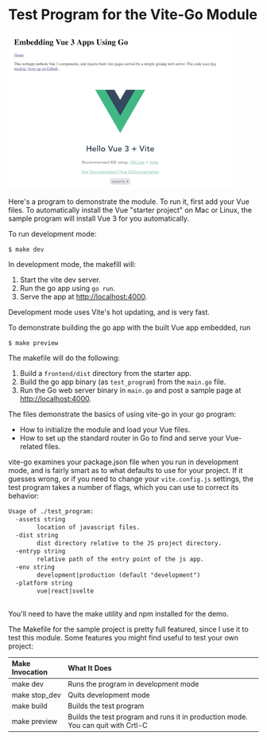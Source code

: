 # Test Program for the Vite-Go Module

![Sample program page](./sample-program.png)

Here's a program to demonstrate the module. To run it, first add your Vue files. To automatically install the Vue "starter project" on Mac or Linux, the sample program will install Vue 3 for you automatically.

To run development mode:


```shell
$ make dev
```

In development mode, the makefill will:

1. Start the vite dev server.
2. Run the go app using `go run`.
3. Serve the app at [http://localhost:4000](http://localhost:4000).

Development mode uses Vite's hot updating, and is very fast.

To demonstrate building the go app with the built Vue app embedded, run

```shell
$ make preview
```

The makefile will do the following:

1. Build a `frontend/dist` directory from the starter app.
2. Build the go app binary (as `test_program`) from the `main.go` file.
2. Run the Go web server binary in `main.go` and post a sample page at [http://localhost:4000](http://localhost:4000).

The files demonstrate the basics of using vite-go in your go program:

* How to initialize the module and load your Vue files.
* How to set up the standard router in Go to find and serve your Vue-related files.

vite-go examines your package.json file when you run in development mode, and is fairly smart as to what defaults to use for your project. If it guesses wrong, or if you need to change your `vite.config.js` settings, the test program takes a number of flags, which you can use to correct its behavior: 

```shell
Usage of ./test_program:
  -assets string
    	location of javascript files.
  -dist string
    	dist directory relative to the JS project directory.
  -entryp string
    	relative path of the entry point of the js app.
  -env string
    	development|production (default "development")
  -platform string
    	vue|react|svelte
    	
```

You'll need to have the make utility and npm installed for the demo.

The Makefile for the sample project is pretty full featured, since I use it to test this module. Some features you might find useful to test your own project:

| Make Invocation | What It Does |
|:--- |:--- |
| make dev | Runs the program in development mode |
| make stop_dev | Quits development mode |
| make build | Builds the test program |
| make preview  | Builds the test program and runs it in production mode. You can quit with Crtl-C | 

